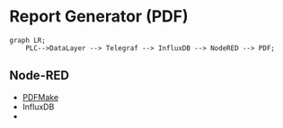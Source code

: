 # Report Generator (PDF)

```mermaid
graph LR;
    PLC-->DataLayer --> Telegraf --> InfluxDB --> NodeRED --> PDF;
```

## Node-RED
- [PDFMake](https://flows.nodered.org/node/node-red-contrib-pdfmake)
- InfluxDB
- 
